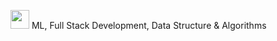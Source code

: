 <img src="https://media.giphy.com/media/WUlplcMpOCEmTGBtBW/giphy.gif" width="30" > ML, Full Stack Development, Data Structure & Algorithms
